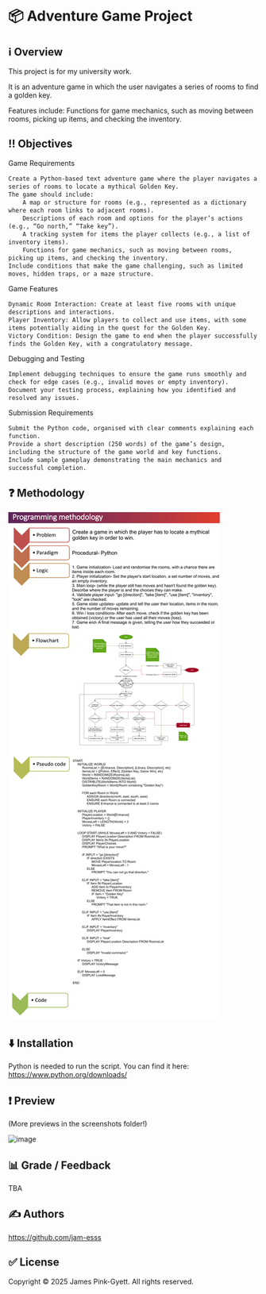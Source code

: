 # 📦 Adventure Game Project

## ℹ️ Overview

This project is for my university work.

It is an adventure game in which the user navigates a series of rooms to find a golden key.

Features include: Functions for game mechanics, such as moving between rooms, picking up items, and checking the inventory.

## ‼️ Objectives

Game Requirements

    Create a Python-based text adventure game where the player navigates a series of rooms to locate a mythical Golden Key.
    The game should include:
        A map or structure for rooms (e.g., represented as a dictionary where each room links to adjacent rooms).
        Descriptions of each room and options for the player’s actions (e.g., “Go north,” “Take key”).
        A tracking system for items the player collects (e.g., a list of inventory items).
        Functions for game mechanics, such as moving between rooms, picking up items, and checking the inventory.
    Include conditions that make the game challenging, such as limited moves, hidden traps, or a maze structure.

Game Features

    Dynamic Room Interaction: Create at least five rooms with unique descriptions and interactions.
    Player Inventory: Allow players to collect and use items, with some items potentially aiding in the quest for the Golden Key.
    Victory Condition: Design the game to end when the player successfully finds the Golden Key, with a congratulatory message.

Debugging and Testing

    Implement debugging techniques to ensure the game runs smoothly and check for edge cases (e.g., invalid moves or empty inventory).
    Document your testing process, explaining how you identified and resolved any issues.

Submission Requirements

    Submit the Python code, organised with clear comments explaining each function.
    Provide a short description (250 words) of the game’s design, including the structure of the game world and key functions.
    Include sample gameplay demonstrating the main mechanics and successful completion.

## ❓ Methodology

![image](https://github.com/jam-esss/adventure-game-project/blob/main/description/Programming%20Methodology.png?raw=true)

## ⬇️ Installation

Python is needed to run the script. You can find it here:
https://www.python.org/downloads/

## ❗ Preview
(More previews in the screenshots folder!)

![image]()

## 📊 Grade / Feedback

TBA

## ✍️ Authors

https://github.com/jam-esss

## ✅ License

Copyright © 2025 James Pink-Gyett. All rights reserved.
